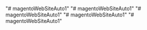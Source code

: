 "# magentoWebSiteAuto1" 
"# magentoWebSiteAuto1" 
"# magentoWebSiteAuto1" 
"# magentoWebSiteAuto1" 
"# magentoWebSiteAuto1" 
